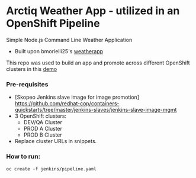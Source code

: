 # Arctiq Weather App - utilized in an OpenShift Pipeline
Simple Node.js Command Line Weather Application

* Built upon bmorielli25's [weatherapp](https://github.com/bmorelli25/simple-nodejs-weather-app)

This repo was used to build an app and promote across different OpenShift clusters in this [demo](https://www.arctiq.ca/our-blog/2018/10/6/multi-cloud-application-container-deployment-pipeline/)

### Pre-requisites

* [Skopeo Jenkins slave image for image promotion] https://github.com/redhat-cop/containers-quickstarts/tree/master/jenkins-slaves/jenkins-slave-image-mgmt
* 3 OpenShift clusters:
    * DEV/QA Cluster
    * PROD A Cluster
    * PROD B Cluster
* Replace cluster URLs in <your-openshift-console> snippets.

### How to run:

`oc create -f jenkins/pipeline.yaml`